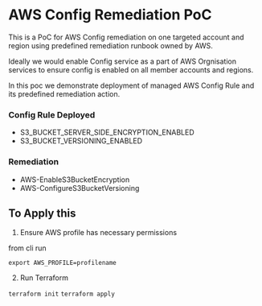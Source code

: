 # AWS Config Remediation PoC

This is a PoC for AWS Config remediation on one targeted account and region using predefined remediation runbook owned by AWS.

Ideally we would enable Config service as a part of AWS Orgnisation services to ensure config is enabled on all member accounts and regions.

In this poc we demonstrate deployment of managed AWS Config Rule and its predefined remediation action.

### Config Rule Deployed

- S3_BUCKET_SERVER_SIDE_ENCRYPTION_ENABLED
- S3_BUCKET_VERSIONING_ENABLED

### Remediation

- AWS-EnableS3BucketEncryption
- AWS-ConfigureS3BucketVersioning

## To Apply this

1. Ensure AWS profile has necessary permissions

from cli run

`export AWS_PROFILE=profilename` 

2. Run Terraform

`terraform init`
`terraform apply`